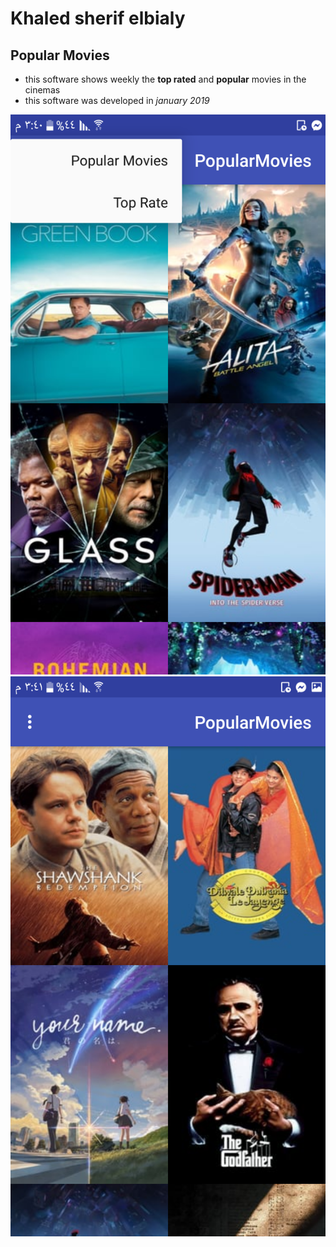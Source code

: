 Khaled sherif elbialy
======
Popular Movies
------

* this software shows weekly the **top rated** and **popular** movies in the cinemas
* this software was developed in *january 2019*

![grid of **popular** movies](Screenshot_٢٠١٩٠٢٢٨-١٥٤٠٥٩.png)
![grid of top **rated** movies](Screenshot_٢٠١٩٠٢٢٨-١٥٤١١٩.png)
